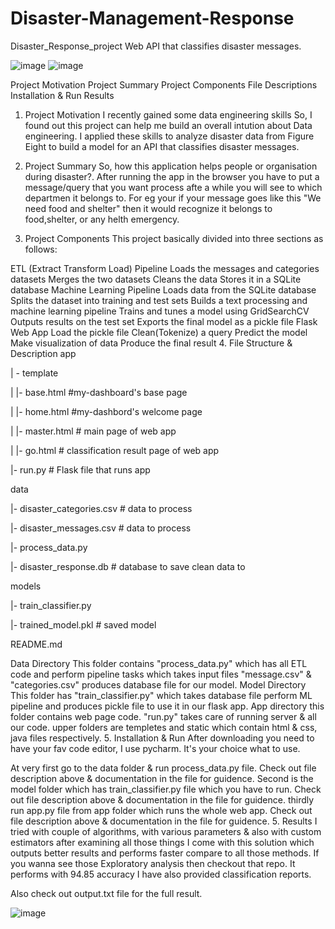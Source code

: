 # Disaster-Management-Response

Disaster_Response_project
Web API that classifies disaster messages.

![image](https://user-images.githubusercontent.com/109017256/192577353-e759a63f-8f67-405f-add2-526d115eb132.png)
![image](https://user-images.githubusercontent.com/109017256/192577391-9792944f-7d70-4a97-8445-91b682b4e5f9.png)


Project Motivation
Project Summary
Project Components
File Descriptions
Installation & Run
Results
1. Project Motivation
I recently gained some data engineering skills So, I found out this project can help me build an overall intution about Data engineering. I applied these skills to analyze disaster data from Figure Eight to build a model for an API that classifies disaster messages.

2. Project Summary
So, how this application helps people or organisation during disaster?. After running the app in the browser you have to put a message/query that you want process afte a while you will see to which departmen it belongs to. For eg your if your message goes like this "We need food and shelter" then it would recognize it belongs to food,shelter, or any helth emergency.

3. Project Components
This project basically divided into three sections as follows:

ETL (Extract Transform Load) Pipeline
Loads the messages and categories datasets
Merges the two datasets
Cleans the data
Stores it in a SQLite database
Machine Learning Pipeline
Loads data from the SQLite database
Splits the dataset into training and test sets
Builds a text processing and machine learning pipeline
Trains and tunes a model using GridSearchCV
Outputs results on the test set
Exports the final model as a pickle file
Flask Web App
Load the pickle file
Clean(Tokenize) a query
Predict the model
Make visualization of data
Produce the final result
4. File Structure & Description
app

| - template

| |- base.html #my-dashboard's base page

| |- home.html #my-dashbord's welcome page

| |- master.html # main page of web app

| |- go.html # classification result page of web app

|- run.py # Flask file that runs app

data

|- disaster_categories.csv # data to process

|- disaster_messages.csv # data to process

|- process_data.py

|- disaster_response.db # database to save clean data to

models

|- train_classifier.py

|- trained_model.pkl # saved model

README.md

Data Directory
This folder contains "process_data.py" which has all ETL code and perform pipeline tasks which takes input files "message.csv" & "categories.csv" produces database file for our model.
Model Directory
This folder has "train_classifier.py" which takes database file perform ML pipeline and produces pickle file to use it in our flask app.
App directory
this folder contains web page code. "run.py" takes care of running server & all our code. upper folders are templetes and static which contain html & css, java files respectively.
5. Installation & Run
After downloading you need to have your fav code editor, I use pycharm. It's your choice what to use.

At very first go to the data folder & run process_data.py file. Check out file description above & documentation in the file for guidence.
Second is the model folder which has train_classifier.py file which you have to run. Check out file description above & documentation in the file for guidence.
thirdly run app.py file from app folder which runs the whole web app. Check out file description above & documentation in the file for guidence.
5. Results
I tried with couple of algorithms, with various parameters & also with custom estimators after examining all those things I come with this solution which outputs better results and performs faster compare to all those methods. If you wanna see those Exploratory analysis then checkout that repo. It performs with 94.85 accuracy I have also provided classification reports.

Also check out output.txt file for the full result.

![image](https://user-images.githubusercontent.com/109017256/192577612-7e92c5d3-2011-403d-a0e3-ef8c06dec664.png)
